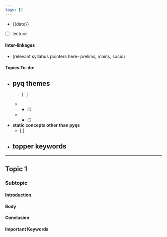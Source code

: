 ```yaml
---
tags: []
---
```

* {{date}}
 - [ ] lecture
#### Inter-linkages
* (relevant syllabus pointers here- prelims, mains, socio)
#### Topics To-do: 
- **pyq themes**
	- 
		- [ ] 
	- 
		- [ ] 
	-  
		- [ ] 
- **static concepts other than pyqs**
	- [ ] 
- **topper keywords**
	- 

---
## Topic 1
### Subtopic
#### Introduction

#### Body

#### Conclusion

#### Important Keywords
